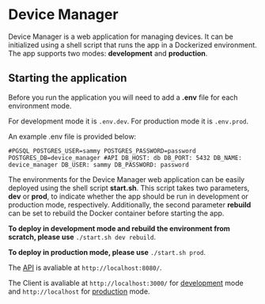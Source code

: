 # Device Manager

Device Manager is a web application for managing devices. It can be initialized using a shell script that runs the app in a Dockerized environment. The app supports two modes: **development** and **production**.

## Starting the application

Before you run the application you will need to add a **.env** file for each environment mode.

For development mode it is `.env.dev`.
For production mode it is `.env.prod`.

An example .env file is provided below:

`#PGSQL
POSTGRES_USER=sammy
POSTGRES_PASSWORD=password
POSTGRES_DB=device_manager
#API
DB_HOST: db
DB_PORT: 5432
DB_NAME: device_manager
DB_USER: sammy
DB_PASSWORD: password`

The environments for the Device Manager web application can be easily deployed using the shell script **start.sh**. This script takes two parameters, **dev** or **prod**, to indicate whether the app should be run in development or production mode, respectively. Additionally, the second parameter **rebuild** can be set to rebuild the Docker container before starting the app.

**To deploy in development mode and rebuild the environment from scratch, please use** `./start.sh dev rebuild`.

**To deploy in production mode, please use** `./start.sh prod`.

The [API](http://localhost) is avaliable at `http://localhost:8080/`.

The Client is avaliable at `http://localhost:3000/` for [development](http://localhost:3000) mode and `http://localhost` for [production](http://localhost) mode.

